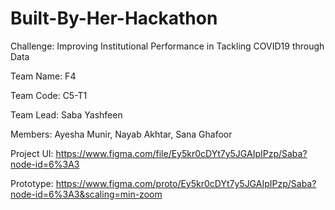 # Built-By-Her-Hackathon

Challenge: Improving Institutional Performance in Tackling COVID19 through Data

Team Name: F4

Team Code: C5-T1

Team Lead: Saba Yashfeen

Members:
        Ayesha Munir, 
        Nayab Akhtar, 
        Sana Ghafoor
        
Project UI: https://www.figma.com/file/Ey5kr0cDYt7y5JGAIpIPzp/Saba?node-id=6%3A3

Prototype: https://www.figma.com/proto/Ey5kr0cDYt7y5JGAIpIPzp/Saba?node-id=6%3A3&scaling=min-zoom
